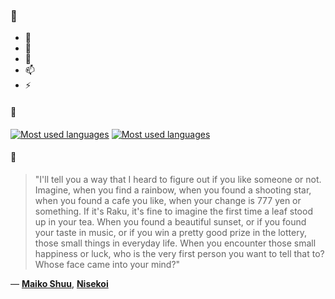 ### 👋

- 🔭
- 🌱
- 💬
- 📫
- ⚡

#### 🧏

[![Most used languages](https://github-readme-stats-aynah.vercel.app/api/top-langs/?username=aynh&theme=solarized-dark&langs_count=6&layout=compact&hide_title=true)](https://github.com/anuraghazra/github-readme-stats#gh-dark-mode-only)
[![Most used languages](https://github-readme-stats-aynah.vercel.app/api/top-langs/?username=aynh&theme=solarized-light&langs_count=6&layout=compact&hide_title=true)](https://github.com/anuraghazra/github-readme-stats#gh-light-mode-only)

#### 💬

> "I'll tell you a way that I heard to figure out if you like someone or not. Imagine, when you find a rainbow, when you found a shooting star, when you found a cafe you like, when your change is 777 yen or something. If it's Raku, it's fine to imagine the first time a leaf stood up in your tea. When you found a beautiful sunset, or if you found your taste in music, or if you win a pretty good prize in the lottery, those small things in everyday life. When you encounter those small happiness or luck, who is the very first person you want to tell that to? Whose face came into your mind?"

&mdash; [**Maiko Shuu**](https://myanimelist.net/character.php?q=Maiko%20Shuu&cat=character), [**Nisekoi**](https://myanimelist.net/search/all?q=Nisekoi&cat=all)
